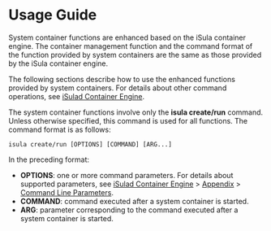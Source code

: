 # Usage Guide


System container functions are enhanced based on the iSula container engine. The container management function and the command format of the function provided by system containers are the same as those provided by the iSula container engine.

The following sections describe how to use the enhanced functions provided by system containers. For details about other command operations, see  [iSulad Container Engine](#isulad-container-engine.md#EN-US_TOPIC_0184808037).

The system container functions involve only the  **isula create/run**  command. Unless otherwise specified, this command is used for all functions. The command format is as follows:

```
isula create/run [OPTIONS] [COMMAND] [ARG...]
```

In the preceding format:

-   **OPTIONS**: one or more command parameters. For details about supported parameters, see  [iSulad Container Engine](#isulad-container-engine.md#EN-US_TOPIC_0184808037)  \>  [Appendix](#appendix.md#EN-US_TOPIC_0184808158)  \>  [Command Line Parameters](#command-line-parameters.md#EN-US_TOPIC_0189976936).
-   **COMMAND**: command executed after a system container is started.
-   **ARG**: parameter corresponding to the command executed after a system container is started.

